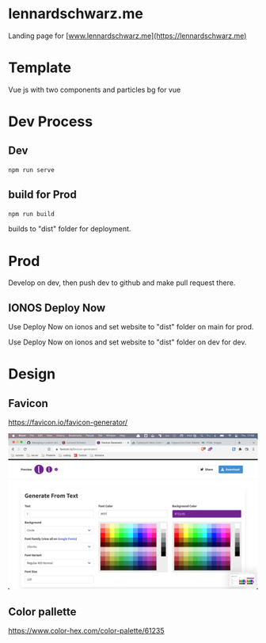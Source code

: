 # lennardschwarz.me
Landing page for [www.lennardschwarz.me](https://lennardschwarz.me)

# Template
Vue js with two components and particles bg for vue

# Dev Process
## Dev
```bash
npm run serve
```

## build for Prod
```bash
npm run build
```

builds to "dist" folder for deployment.

# Prod
Develop on dev, then push dev to github and make pull request there.

## IONOS Deploy Now
Use Deploy Now on ionos and set website to "dist" folder on main for prod.

Use Deploy Now on ionos and set website to "dist" folder on dev for dev.

# Design
## Favicon
https://favicon.io/favicon-generator/

![screenshot](/zz_asset/favicon_gen_220825.png)

## Color pallette
https://www.color-hex.com/color-palette/61235

